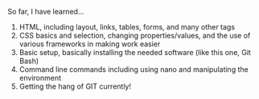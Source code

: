 So far, I have learned...
1. HTML, including layout, links, tables, forms, and many other tags
2. CSS basics and selection, changing properties/values, and the use of 
various frameworks in making work easier
3. Basic setup, basically installing the needed software (like this one, 
Git Bash)
4. Command line commands including using nano and manipulating the 
environment
5. Getting the hang of GIT currently!
